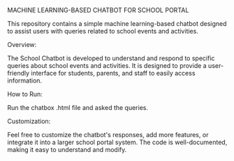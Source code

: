 MACHINE LEARNING-BASED CHATBOT FOR SCHOOL PORTAL


This repository contains a simple machine learning-based chatbot designed to assist users with queries related to school events and activities.

Overview:

The School Chatbot is developed to understand and respond to specific queries about school events and activities. It is designed to provide a user-friendly interface for students, parents, and staff to easily access information.

How to Run:

Run the chatbox .html file and asked the queries.

Customization:

Feel free to customize the chatbot's responses, add more features, or integrate it into a larger school portal system. The code is well-documented, making it easy to understand and modify.
